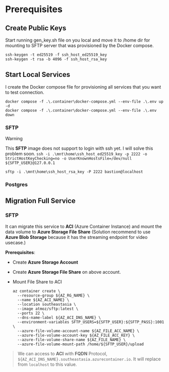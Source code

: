 # Prerequisites

## Create Public Keys

Start running gen_key.sh file on you local and move it to /home dir for mounting
to SFTP server that was provisioned by the Docker compose.

```shell
ssh-keygen -t ed25519 -f ssh_host_ed25519_key
ssh-keygen -t rsa -b 4096 -f ssh_host_rsa_key
```

## Start Local Services

I create the Docker compose file for provisioning all services that you want to
test connection.

```shell
docker compose -f .\.container\docker-compose.yml --env-file .\.env up -d
docker compose -f .\.container\docker-compose.yml --env-file .\.env down
```

### SFTP

> [!WARNING]
> This **SFTP** image does not support to login with ssh yet. I will solve this
> problem soon.
> `ssh -i .\mnt\home\ssh_host_ed25519_key -p 2222 -o StrictHostKeyChecking=no -o UserKnownHostsFile=/dev/null ${SFTP_USER}@127.0.0.1`

```shell
sftp -i .\mnt\home\ssh_host_rsa_key -P 2222 bastion@localhost
```

### Postgres

## Migration Full Service

### SFTP

It can migrate this service to **ACI** (Azure Container Instance) and mount the
data volume to **Azure Storage File Share** (Solution recommend to use
**Azure Blob Storage** because it has the streaming endpoint for video usecase.)

**Prerequisites**:

*   Create **Azure Storage Account**
*   Create **Azure Storage File Share** on above account.
*   Mount File Share to ACI

    ```shell
    az container create \
      --resource-group ${AZ_RG_NAME} \
      --name ${AZ_ACI_NAME} \
      --location southeastasia \
      --image atmoz/sftp:latest \
      --ports 22 \
      --dns-name-label ${AZ_ACI_DNS_NAME} \
      --environment-variables SFTP_USERS=${SFTP_USER}:${SFTP_PASS}:1001 \
      --azure-file-volume-account-name ${AZ_FILE_ACC_NAME} \
      --azure-file-volume-account-key ${AZ_FILE_ACC_KEY} \
      --azure-file-volume-share-name ${AZ_FILE_NAME} \
      --azure-file-volume-mount-path /home/${SFTP_USER}/upload
    ```

> We can access to **ACI** with **FQDN** Protocol, `${AZ_ACI_DNS_NAME}.southeastasia.azurecontainer.io`.
> It will replace from `localhost` to this value.
